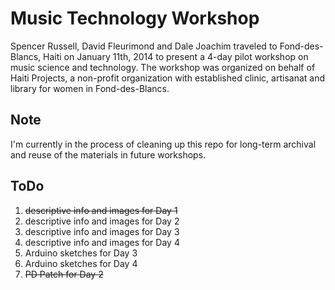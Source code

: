 Music Technology Workshop
=========================

Spencer Russell, David Fleurimond and Dale Joachim  traveled to
Fond-des-Blancs, Haiti on January 11th, 2014 to present a 4-day pilot workshop
on music science and technology. The workshop was organized on behalf of Haiti
Projects, a non-profit organization with established clinic, artisanat and
library for women in Fond-des-Blancs.

Note
----
I'm currently in the process of cleaning up this repo for long-term archival
and reuse of the materials in future workshops.

ToDo
----

1. ~~descriptive info and images for Day 1~~
2. descriptive info and images for Day 2
3. descriptive info and images for Day 3
4. descriptive info and images for Day 4
5. Arduino sketches for Day 3
6. Arduino sketches for Day 4
7. ~~PD Patch for Day 2~~
